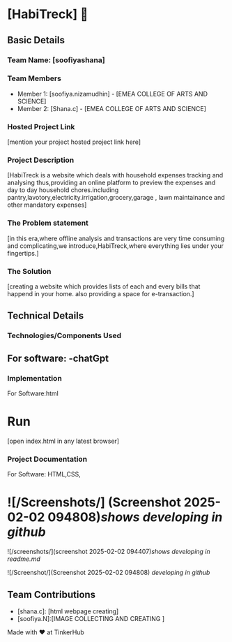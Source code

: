 # [HabiTreck] 🎯


## Basic Details
### Team Name: [soofiyashana]


### Team Members
- Member 1: [soofiya.nizamudhin] - [EMEA COLLEGE  OF ARTS AND SCIENCE]
- Member 2: [Shana.c] - [EMEA COLLEGE OF ARTS AND SCIENCE]


### Hosted Project Link
[mention your project hosted project link here]

### Project Description
[HabiTreck is a website which deals with household expenses tracking and analysing thus,providing an online platform to preview the expenses and day to day household chores.including pantry,lavotory,electricity.irrigation,grocery,garage , lawn maintainance and other mandatory expenses]

### The Problem statement
[in this era,where offline analysis and transactions are very time consuming and complicating,we introduce,HabiTreck,where everything lies under your fingertips.]
### The Solution
[creating a website which provides lists of each and every bills that happend in your home.
also providing a space for e-transaction.]

## Technical Details
### Technologies/Components Used
For software:
-chatGpt
-


### Implementation
For Software:html

# Run
[open index.html in any latest browser]

### Project Documentation
For Software:
HTML,CSS,

# ![/Screenshots/] (Screenshot 2025-02-02 094808)*shows developing in github*

![/screenshots/](screenshot 2025-02-02 094407)*shows developing in readme.md*

![/Screenshot/](Screenshot 2025-02-02 094808)
*developing in github*




## Team Contributions
- [shana.c]: [html webpage creating]
- [soofiya.N]:[IMAGE COLLECTING AND CREATING ]



Made with ❤️ at TinkerHub
